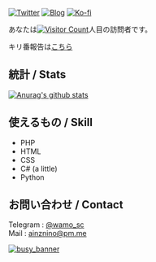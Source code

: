 [![Twitter](https://img.shields.io/twitter/follow/scgame_m?color=%231DA1F2&style=for-the-badge)](https://twitter.com/scgame_m)
[![Blog](https://img.shields.io/badge/Blog-Acto-fd9827?style=for-the-badge)](https://blog.wmsci.com)
[![Ko-fi](https://camo.githubusercontent.com/c8a9d4f1653d599167ef09852550c6810a7306bc/68747470733a2f2f7777772e6b6f2d66692e636f6d2f696d672f676974687562627574746f6e5f736d2e737667)](https://ko-fi.com/G2G521C62)

あなたは[![Visitor Count](https://profile-counter.glitch.me/opera7133/count.svg)](#)人目の訪問者です。

キリ番報告は[こちら](https://github.com/opera7133/opera7133/issues/1)

## 統計 / Stats

[![Anurag's github stats](https://github-readme-stats.vercel.app/api?username=opera7133&show_icons=true&theme=radical)](https://github.com/anuraghazra/github-readme-stats)

## 使えるもの / Skill

- PHP
- HTML
- CSS
- C# (a little)
- Python

## お問い合わせ / Contact

Telegram : [@wamo_sc](https://t.me/wamo_sc)  
Mail : [ainznino@pm.me](mailto:ainznino@pm.me)

[![busy_banner](https://user-images.githubusercontent.com/39876629/87847438-4eb0e980-c913-11ea-9916-180535186a13.png)](#)
